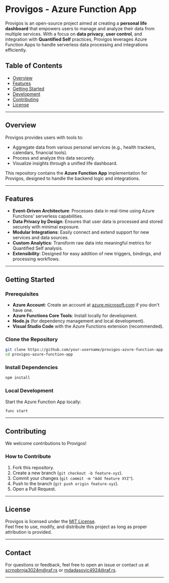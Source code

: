 
# Provigos - Azure Function App

Provigos is an open-source project aimed at creating a **personal life dashboard** that empowers users to manage and analyze their data from multiple services. With a focus on **data privacy**, **user control**, and integration with **Quantified Self** practices, Provigos leverages Azure Function Apps to handle serverless data processing and integrations efficiently.

## Table of Contents

- [Overview](#overview)
- [Features](#features)
- [Getting Started](#getting-started)
- [Development](#development)
- [Contributing](#contributing)
- [License](#license)

---

## Overview

Provigos provides users with tools to:
- Aggregate data from various personal services (e.g., health trackers, calendars, financial tools).
- Process and analyze this data securely.
- Visualize insights through a unified life dashboard.

This repository contains the **Azure Function App** implementation for Provigos, designed to handle the backend logic and integrations.

---

## Features

- **Event-Driven Architecture**: Processes data in real-time using Azure Functions' serverless capabilities.
- **Data Privacy by Design**: Ensures that user data is processed and stored securely with minimal exposure.
- **Modular Integrations**: Easily connect and extend support for new services and data sources.
- **Custom Analytics**: Transform raw data into meaningful metrics for Quantified Self analysis.
- **Extensibility**: Designed for easy addition of new triggers, bindings, and processing workflows.


---

## Getting Started

### Prerequisites

- **Azure Account**: Create an account at [azure.microsoft.com](https://azure.microsoft.com) if you don't have one.
- **Azure Functions Core Tools**: Install locally for development.
- **Node.js** (for dependency management and local development).
- **Visual Studio Code** with the Azure Functions extension (recommended).

### Clone the Repository

```bash
git clone https://github.com/your-username/provigos-azure-function-app.git
cd provigos-azure-function-app
```

### Install Dependencies

```bash
npm install
```

### Local Development

Start the Azure Function App locally:

```bash
func start
```

---

## Contributing

We welcome contributions to Provigos!

### How to Contribute

1. Fork this repository.
2. Create a new branch (`git checkout -b feature-xyz`).
3. Commit your changes (`git commit -m "Add feature XYZ"`).
4. Push to the branch (`git push origin feature-xyz`).
5. Open a Pull Request.

---

## License

Provigos is licensed under the [MIT License](LICENSE).  
Feel free to use, modify, and distribute this project as long as proper attribution is provided.

---

## Contact

For questions or feedback, feel free to open an issue or contact us at [scrnobrnja3024m@raf.rs](mailto:scrnobrnja3024m@raf.rs) or [mdadasovic4924@raf.rs](mailto:mdadasovic4924@raf.rs).

---
